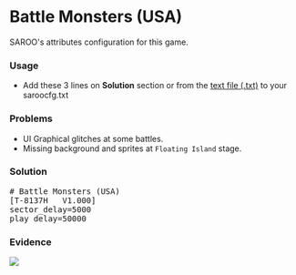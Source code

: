 # Battle Monsters (USA)

SAROO's attributes configuration for this game.

### Usage

- Add these 3 lines on **Solution** section or from the [text file (.txt)](./config.txt) to your saroocfg.txt

### Problems

- UI Graphical glitches at some battles.
- Missing background and sprites at `Floating Island` stage.

### Solution

<pre># Battle Monsters (USA)
[T-8137H   V1.000]
sector_delay=5000
play_delay=50000</pre>

### Evidence

[![](https://img.youtube.com/vi/dmmcqlI9azk/0.jpg)](https://youtu.be/dmmcqlI9azk)

